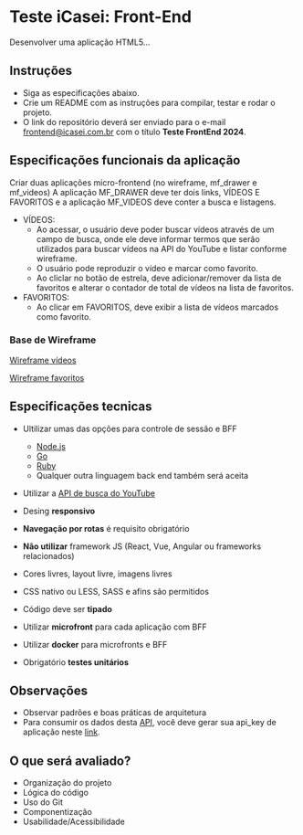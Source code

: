 # Teste iCasei: Front-End
Desenvolver uma aplicação HTML5...

## Instruções
- Siga as especificações abaixo.
- Crie um README com as instruções para compilar, testar e rodar o projeto.
- O link do repositório deverá ser enviado para o e-mail frontend@icasei.com.br com o título **Teste FrontEnd 2024**.

## Especificações funcionais da aplicação
Criar duas aplicações micro-frontend (no wireframe, mf_drawer e mf_videos)
A aplicação MF_DRAWER deve ter dois links, VÍDEOS E FAVORITOS e a aplicação MF_VIDEOS deve conter a busca e listagens.
  - VÍDEOS:
    - Ao acessar, o usuário deve poder buscar vídeos através de um campo de busca, onde ele deve informar termos que serão utilizados para buscar vídeos na API do YouTube e listar conforme wireframe.
    - O usuário pode reproduzir o vídeo e marcar como favorito.
    - Ao cliclar no botão de estrela, deve adicionar/remover da lista de favoritos e alterar o contador de total de vídeos na lista de favoritos.
  - FAVORITOS:
    - Ao clicar em FAVORITOS, deve exibir a lista de vídeos marcados como favorito.

### Base de Wireframe
[Wireframe vídeos](/wireframe/wireframe_videos.png)

[Wireframe favoritos](/wireframe/wireframe_favs.png)

## Especificações tecnicas
- Ultilizar umas das opções para controle de sessão e BFF
  - [Node.js](https://nodejs.org/en/) 
  - [Go](https://go.dev/)
  - [Ruby](https://www.ruby-lang.org/pt/)
  - Qualquer outra linguagem back end também será aceita

- Utilizar a [API de busca do YouTube](https://developers.google.com/youtube/v3/docs/search/list)
- Desing **responsivo**
- **Navegação por rotas** é requisito obrigatório
- **Não utilizar** framework JS (React, Vue, Angular ou frameworks relacionados)
- Cores livres, layout livre, imagens livres
- CSS nativo ou LESS, SASS e afins são permitidos
- Código deve ser **tipado**
- Utilizar **microfront** para cada aplicação com BFF
- Utilizar **docker** para microfronts e BFF
- Obrigatório **testes unitários**

## Observações
- Observar padrões e boas práticas de arquitetura 
- Para consumir os dados desta [API](https://developers.google.com/youtube/v3/docs/search/list), você deve gerar sua api_key de aplicação neste [link](https://developers.google.com/youtube/v3/getting-started?hl=pt-br).

## O que será avaliado?
- Organização do projeto
- Lógica do código
- Uso do Git
- Componentização
- Usabilidade/Acessibilidade
